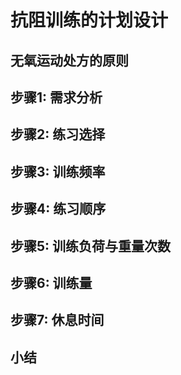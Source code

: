 #  抗阻训练的计划设计

## 无氧运动处方的原则

## 步骤1: 需求分析

## 步骤2: 练习选择

## 步骤3: 训练频率

## 步骤4: 练习顺序

## 步骤5: 训练负荷与重量次数

## 步骤6: 训练量

## 步骤7: 休息时间

## 小结